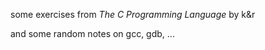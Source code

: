 some exercises from <i> The C Programming Language </i> by k&r

and some random notes on gcc, gdb, ...
